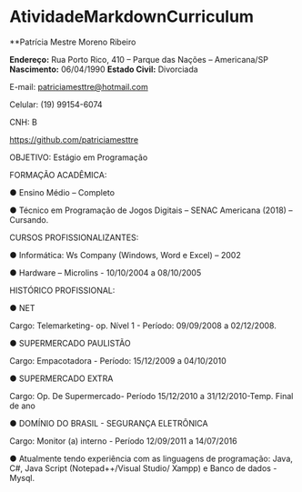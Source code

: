 # AtividadeMarkdownCurriculum

**Patrícia Mestre Moreno Ribeiro

**Endereço:** Rua Porto Rico, 410 – Parque das Nações – Americana/SP
**Nascimento:** 06/04/1990
**Estado Civil:** Divorciada

E-mail: patriciamesttre@hotmail.com

Celular: (19) 99154-6074

CNH: B

https://github.com/patriciamesttre

OBJETIVO: Estágio em Programação

FORMAÇÃO ACADÊMICA:

● Ensino Médio – Completo

● Técnico em Programação de Jogos Digitais – SENAC Americana (2018) – Cursando.

CURSOS PROFISSIONALIZANTES:

● Informática: Ws Company (Windows, Word e Excel) – 2002

● Hardware – Microlins - 10/10/2004 a 08/10/2005

HISTÓRICO PROFISSIONAL:

● NET

Cargo: Telemarketing- op. Nível 1 - Período: 09/09/2008 a 02/12/2008.

● SUPERMERCADO PAULISTÃO

Cargo: Empacotadora - Período: 15/12/2009 a 04/10/2010

● SUPERMERCADO EXTRA

Cargo: Op. De Supermercado- Período 15/12/2010 a 31/12/2010-Temp. Final de ano

● DOMÍNIO DO BRASIL - SEGURANÇA ELETRÔNICA

Cargo: Monitor (a) interno - Período 12/09/2011 a 14/07/2016

● Atualmente tendo experiência com as linguagens de programação: Java, C#, Java Script (Notepad++/Visual Studio/ Xampp) e Banco de dados - Mysql.
